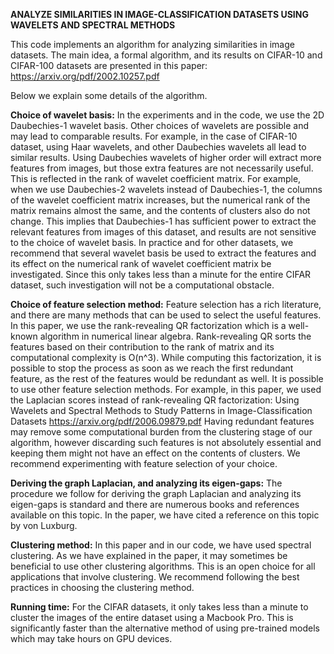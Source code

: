 **ANALYZE SIMILARITIES IN IMAGE-CLASSIFICATION DATASETS USING WAVELETS AND SPECTRAL METHODS**


This code implements an algorithm for analyzing similarities in image datasets. The main idea, a formal algorithm, and its results on CIFAR-10 and CIFAR-100 datasets are presented in this paper: https://arxiv.org/pdf/2002.10257.pdf

Below we explain some details of the algorithm.

**Choice of wavelet basis:** 
In the experiments and in the code, we use the 2D Daubechies-1 wavelet basis. Other choices of wavelets are possible and may lead to comparable results. For example, in the case of CIFAR-10 dataset, using Haar wavelets, and other Daubechies wavelets all lead to similar results. Using Daubechies wavelets of higher order will extract more features from images, but those extra features are not necessarily useful. This is reflected in the rank of wavelet coefficient matrix. For example, when we use Daubechies-2 wavelets instead of Daubechies-1, the columns of the wavelet coefficient matrix increases, but the numerical rank of the matrix remains almost the same, and the contents of clusters also do not change. This implies that Daubechies-1 has sufficient power to extract the relevant features from images of this dataset, and results are not sensitive to the choice of wavelet basis. In practice and for other datasets, we recommend that several wavelet basis be used to extract the features and its effect on the numerical rank of wavelet coefficient matrix be investigated. Since this only takes less than a minute for the entire CIFAR dataset, such investigation will not be a computational obstacle.

**Choice of feature selection method:**
Feature selection has a rich literature, and there are many methods that can be used to select the useful features. In this paper, we use the rank-revealing QR factorization which is a well-known algorithm in numerical linear algebra. Rank-revealing QR sorts the features based on their contribution to the rank of matrix and its computational complexity is O(n^3). While computing this factorization, it is possible to stop the process as soon as we reach the first redundant feature, as the rest of the features would be redundant as well.
It is possible to use other feature selection methods. For example, in this paper, we used the Laplacian scores instead of rank-revealing QR factorization:
Using Wavelets and Spectral Methods to Study Patterns in Image-Classification Datasets https://arxiv.org/pdf/2006.09879.pdf
Having redundant features may remove some computational burden from the clustering stage of our algorithm, however discarding such features is not absolutely essential and keeping them might not have an effect on the contents of clusters. We recommend experimenting with feature selection of your choice.

**Deriving the graph Laplacian, and analyzing its eigen-gaps:**
The procedure we follow for deriving the graph Laplacian and analyzing its eigen-gaps is standard and there are numerous books and references available on this topic. In the paper, we have cited a reference on this topic by von Luxburg.

**Clustering method:** 
In this paper and in our code, we have used spectral clustering. As we have explained in the paper, it may sometimes be beneficial to use other clustering algorithms. This is an open choice for all applications that involve clustering. We recommend following the best practices in choosing the clustering method.

**Running time:**
For the CIFAR datasets, it only takes less than a minute to cluster the images of the entire dataset using a Macbook Pro. This is significantly faster than the alternative method of using pre-trained models which may take hours on GPU devices.
